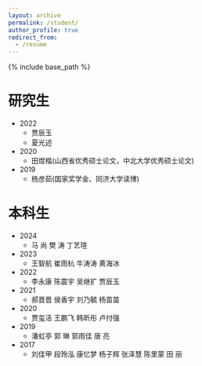 ```yaml
---
layout: archive
permalink: /student/
author_profile: true
redirect_from:
  - /resume
---
```


{% include base_path %}

研究生
======
* 2022
	+ 贾辰玉
	+ 夏光述
* 2020
	+ 田煜楷(山西省优秀硕士论文，中北大学优秀硕士论文)
* 2019
	+ 杨彦茹(国家奖学金、同济大学读博)

本科生
======
* 2024
	+ 马 尚   樊 涛   丁艺瑄
* 2023
	+ 王智航   崔雨杭   牛涛涛   黄海冰
* 2022
	+ 李永康   陈震宇   吴继扩   贾辰玉
* 2021
	+ 郝晋晋   侯香宇   刘乃毓   杨苗苗
* 2020
	+ 贾玺洁   王鹏飞   韩昕彤   卢付强
* 2019
	+ 潘虹亭   郭 琳   郭雨佳   唐  亮
* 2017
	+ 刘佳甲   段玲泓   康忆梦   杨子辉   张泽慧   陈里蒙   田 丽

